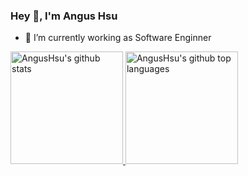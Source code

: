 ### Hey 👋, I'm Angus Hsu

- 🔭 I’m currently working as Software Enginner

<a href="https://github.com/appleboy">
  <img height="180em" src="https://github-readme-stats.vercel.app/api?username=AngusHsu&show_icons=true&theme=merko&count_private=true" alt="AngusHsu's github stats" />
  <img height="180em" src="https://github-readme-stats.vercel.app/api/top-langs/?username=AngusHsu&theme=merko&layout=compact" alt="AngusHsu's github top languages" />
</a>
<br/>
